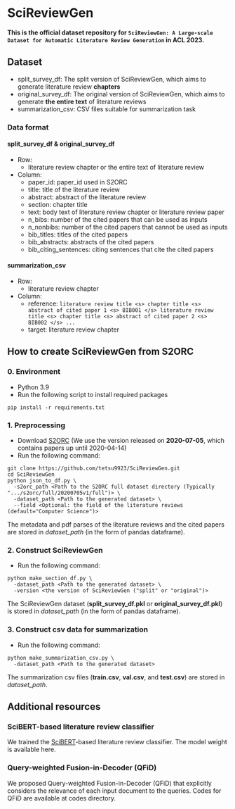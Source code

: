 # SciReviewGen
**This is the official dataset repository for `SciReviewGen: A Large-scale Dataset for Automatic Literature Review Generation` in ACL 2023.**

## Dataset
- split_survey_df: The split version of SciReviewGen, which aims to generate literature review **chapters**
- original_survey_df: The original version of SciReviewGen, which aims to generate **the entire text** of literature reviews
- summarization_csv: CSV files suitable for summarization task

### Data format
#### split_survey_df & original_survey_df
- Row: 
  - literature review chapter or the entire text of literature review
- Column:
  - paper_id: paper_id used in S2ORC
  - title: title of the literature review
  - abstract: abstract of the literature review
  - section: chapter title
  - text: body text of literature review chapter or literature review paper
  - n_bibs: number of the cited papers that can be used as inputs
  - n_nonbibs: number of the cited papers that cannot be used as inputs
  - bib_titles: titles of the cited papers
  - bib_abstracts: abstracts of the cited papers
  - bib_citing_sentences: citing sentences that cite the cited papers

#### summarization_csv
- Row: 
  - literature review chapter
- Column:
  - reference: `literature review title <s> chapter title <s> abstract of cited paper 1 <s> BIB001 </s> literature review title <s> chapter title <s> abstract of cited paper 2 <s> BIB002 </s> ...`
  - target: literature review chapter


## How to create SciReviewGen from S2ORC

### 0. Environment
- Python 3.9
- Run the following script to install required packages
```
pip install -r requirements.txt
```

### 1. Preprocessing
- Download [S2ORC](https://github.com/allenai/s2orc) (We use the version released on **2020-07-05**, which contains papers up until 2020-04-14)
- Run the following command:
```
git clone https://github.com/tetsu9923/SciReviewGen.git
cd SciReviewGen
python json_to_df.py \
  -s2orc_path <Path to the S2ORC full dataset directory (Typically ".../s2orc/full/20200705v1/full")> \
  -dataset_path <Path to the generated dataset> \
  --field <Optional: the field of the literature reviews (default="Computer Science")>
```
The metadata and pdf parses of the literature reviews and the cited papers are stored in *dataset_path* (in the form of pandas dataframe).

### 2. Construct SciReviewGen
- Run the following command:
```
python make_section_df.py \
  -dataset_path <Path to the generated dataset> \
  -version <the version of SciReviewGen ("split" or "original")>
```
The SciReviewGen dataset (**split_survey_df.pkl** or **original_survey_df.pkl**) is stored in *dataset_path* (in the form of pandas dataframe).

### 3. Construct csv data for summarization
- Run the following command:
```
python make_summarization_csv.py \
  -dataset_path <Path to the generated dataset> 
```
The summarization csv files (**train.csv**, **val.csv**, and **test.csv**) are stored in *dataset_path*.


## Additional resources
### SciBERT-based literature review classifier
We trained the [SciBERT](https://arxiv.org/abs/1903.10676)-based literature review classifier.
The model weight is available here.

### Query-weighted Fusion-in-Decoder (QFiD)
We proposed Query-weighted Fusion-in-Decoder (QFiD) that explicitly considers the relevance of each input document to the queries.
Codes for QFiD are available at codes directory.
